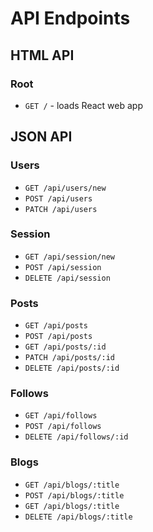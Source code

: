 # API Endpoints

## HTML API

### Root

  - `GET /` - loads React web app

## JSON API

### Users
  - `GET /api/users/new`
  - `POST /api/users`
  - `PATCH /api/users`

### Session
  - `GET /api/session/new`
  - `POST /api/session`
  - `DELETE /api/session`

### Posts
  - `GET /api/posts`
  - `POST /api/posts`
  - `GET /api/posts/:id`
  - `PATCH /api/posts/:id`
  - `DELETE /api/posts/:id`

### Follows
  - `GET /api/follows`
  - `POST /api/follows`
  - `DELETE /api/follows/:id`

### Blogs
  - `GET /api/blogs/:title`
  - `POST /api/blogs/:title`
  - `GET /api/blogs/:title`
  - `DELETE /api/blogs/:title`
